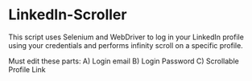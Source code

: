 # LinkedIn-Scroller
This script uses Selenium and WebDriver to log in your LinkedIn profile using your credentials and performs infinity scroll on a specific profile.

Must edit these parts:
A) Login email
B) Login Password
C) Scrollable Profile Link
